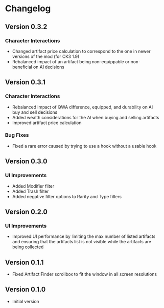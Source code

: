 # Changelog

## Version 0.3.2

### Character Interactions

* Changed artifact price calculation to correspond to the one in newer versions of the mod (for CK3 1.9)
* Rebalanced impact of an artifact being non-equippable or non-beneficial on AI decisions

## Version 0.3.1

### Character Interactions

* Rebalanced impact of QWA difference, equipped, and durability on AI buy and sell decisions
* Added wealth considerations for the AI when buying and selling artifacts
* Improved artifact price calculation

### Bug Fixes

* Fixed a rare error caused by trying to use a hook without a usable hook

## Version 0.3.0

### UI Improvements

* Added Modifier filter
* Added Trash filter
* Added negative filter options to Rarity and Type filters

## Version 0.2.0

### UI Improvements

* Improved UI performance by limiting the max number of listed artifacts and ensuring that the artifacts list is not visible while the artifacts are being collected

## Version 0.1.1

* Fixed Artifact Finder scrollbox to fit the window in all screen resolutions

## Version 0.1.0

* Initial version
